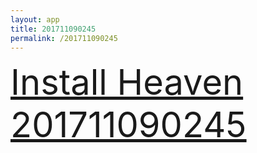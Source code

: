 ```yaml
---
layout: app
title: 201711090245
permalink: /201711090245
---
```

<div class="pure-g">
    <div class="pure-u-1-1" style="font-size: 4em">
        <a class="pure-button-primary" href="itms-services://?action=download-manifest&url=https%3A%2F%2Flitsungyisigono.github.io%2FTestScript%2Fmanifests%2F201711090245.plist"><i class="fa fa-download" aria-hidden="true"></i>Install Heaven 201711090245</a>
    </div>
</div>